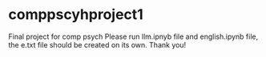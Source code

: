 # comppscyhproject1
Final project for comp psych
Please run llm.ipnyb file and english.ipynb file, the e.txt file should be created on its own. Thank you!
